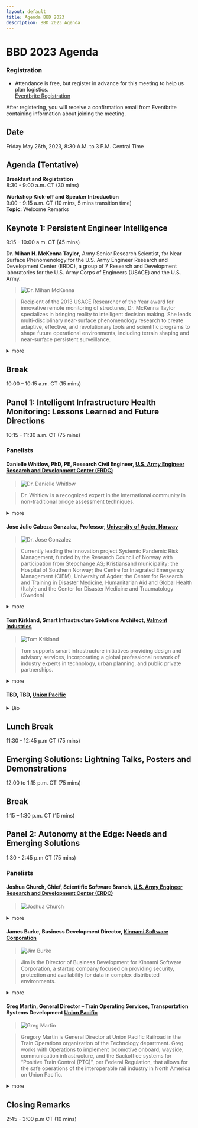 ```yaml
---
layout: default
title: Agenda BBD 2023
description: BBD 2023 Agenda
---
```


# BBD 2023 Agenda  

### Registration
- Attendance is free, but register in advance for this meeting to help us plan logistics.  
[Eventbrite Registration](https://www.eventbrite.com/e/bridging-big-data-2023-workshop-tickets-574837513477)

After registering, you will receive a confirmation email from Eventbrite containing information about joining the meeting.

## Date
Friday May 26th, 2023, 8:30 A.M. to 3 P.M. Central Time


## Agenda (Tentative)

**Breakfast and Registration**  
8:30 - 9:00 a.m. CT (30 mins)  

**Workshop Kick-off and Speaker Introduction**  
9:00 - 9:15 a.m. CT (10 mins, 5 mins transition time)  
**Topic:** Welcome Remarks  

## Keynote 1:  Persistent Engineer Intelligence
9:15 - 10:00 a.m. CT (45 mins)   

**Dr. Mihan H. McKenna Taylor**, Army Senior Research Scientist, for Near Surface Phenomenology for the U.S. Army Engineer Research and Development Center (ERDC), a group of 7 Research and Development laboratories for the U.S. Army Corps of Engineers (USACE) and the U.S. Army.   
> ![Dr. Mihan McKenna](https://bridgingbigdata.github.io/pages/images/mihan.jpg)   

> Recipient of the 2013 USACE Researcher of the Year award for innovative remote monitoring of structures, Dr. McKenna Taylor specializes in bringing reality to intelligent decision making. She leads multi-disciplinary near-surface phenomenology research to create adaptive, effective, and revolutionary tools and scientific programs to shape future operational environments, including terrain shaping and near-surface persistent surveillance.  

<details>
<summary> more </summary> 
Using geophysics and geotechnical engineering to proactively manipulate and assess the near-surface interface, she executes and fosters research to meet multi-domain threat assessment and maneuver goals, through high-performance computing simulations, analytical analysis, and laboratory and field experimentation, with applications for both civil and military end-users across multiple Department of Defense (DoD), federal, intelligence and academic communities. Dr. McKenna Taylor is the Co-Chair of the National System for Geospatial Intelligence (NSG) Artificial Intelligence, Automation, Augmentation Working Group, (AAA WG) and serves as the Basic Research 6.1 Advisor for the ERDC Adaptive Protection, Maneuver, Geospatial, and Natural Sciences Research Portfolio.  
Dr. McKenna Taylor is the author of numerous journal articles, technical reports, and other publications on a wide variety of geophysical and geotechnical topics. Dr. McKenna Taylor holds a B.S. in Physics with a Chemistry minor from Georgetown University (1999) and a Ph.D. in Geophysics from Southern Methodist University (2005). She is a Certified Professional Geologist (#11410) from The American Institute of Professional Geologists (AIPG) and a Registered Professional Geologist in the state of Alaska (#661). Dr. McKenna is actively involved in the Military Sensing Symposiums (Battlefield Acoustics, Magnetic, and Seismic/Electromagnetics), as well as the American Geophysical Union and the Acoustical Society of America.  
Prior to joining ERDC in 2005, and while pursuing her Ph.D, Dr. McKenna Taylor taught Geophysics and Geology at Southern Methodist University (SMU) in Dallas, Texas (1999-2005), and conducted research in support of the Comprehensive Nuclear Test Ban Treaty. She is currently an adjunct professor in the Huffington Department of Geological Sciences at SMU and the Civil and Environmental Engineering Department of Mississippi State University.   

</details>

## Break  
10:00 – 10:15 a.m. CT (15 mins)        

## Panel 1: Intelligent Infrastructure Health Monitoring: Lessons Learned and Future Directions  
10:15 - 11:30 a.m. CT (75 mins)   
### Panelists

#### **Danielle Whitlow, PhD, PE**,  Research Civil Engineer, [U.S. Army Engineer Research and Development Center (ERDC)](https://www.erdc.usace.army.mil)  

> ![Dr. Danielle Whitlow](https://bridgingbigdata.github.io/pages/images/whitlow.png)   

> Dr. Whitlow is a recognized expert in the international community in non-traditional bridge assessment techniques.

<details>
<summary>more</summary>

She leverages emergent assessment techniques from other disciplines and brings them to bear on the problem of remote structural assessments, including persistent geophysical monitoring and exploitation of satellite or other overhead imagery in conjunction with knowledge of non-U.S. construction and maintenance practices.  
Her novel and unconventional approach has resulted in new tools and techniques that enhance Warfighter safety, while advancing the state- of-the-art in bridge assessment as applied to both military and civil infrastructure challenges.    
Dr. Whitlow leads multi-disciplinary teams of scientists and engineers with backgrounds in structural engineering, mechanical engineering, electrical engineering, acoustics, signal propagation, and meteorology focused on solving engineering problems and providing bridge assessment and monitoring solutions to both the military and civilian sectors. Her published research spans the breadth of bridge assessment from traditional large-scale structural testing to non-traditional use of emergent technologies for real-time persistent health monitoring.   
Dr. Whitlow is an active member of the NATO Team of Experts on Military Bridge Assessment under the NATO Military Engineering Working Group. She is also a Professional Engineer in the State of Mississippi and a member of the Society of American Military Engineers and the American Society of Civil Engineers.

</details>

#### **Jose Julio Cabeza Gonzalez**, Professor, [University of Agder, Norway](https://www.uia.no/en/kk/profile/josejg)  

> ![Dr. Jose Gonzalez](https://bridgingbigdata.github.io/pages/images/josejg.jpeg)

> Currently leading the innovation project Systemic Pandemic Risk Management, funded by the Research Council of Norway with participation from Stepchange AS; Kristiansand municipality; the Hospital of Southern Norway; the Centre for Integrated Emergency Management (CIEM), University of Agder; the Center for Research and Training in Disaster Medicine, Humanitarian Aid and Global Health (Italy); and the Center for Disaster Medicine and Traumatology (Sweden)

<details>
<summary>more</summary>

Diplom-Physik, 1970, University of Kiel, Germany  
Dr.rer.nat. (PhD in Natural Sciences), 1970, University of Kiel, Germany  
Dr.techn. (PhD in Technology), 1978, NTH (Norwegian Institute of Technology), now NTNU (Norwegian University of Science and Technology)  
Active since 1971 in academia, since 1999 professor at the University of Agder and since 2005 adjunct professor in Gjøvik, now part of NTNU.  
Professor emeritus since 1st March 2019  
Executive Research Advisor for the company Stepchange AS, Kristiansand, Norway  
Awarded the Research Prize from the Agder Academy of Science and Letters in 2012  
Awarded the King's Medal of Merit for my contributions to societal security in 2019  
I gave a talk at TEDs Arendal 2021 with the title "Can technology help against technology?". The talk concerns humankind’s Grand Challenges, major pandemics being among them, and methods that must be developed to deal with systemic complexity. Link to the talk: https://youtu.be/aIqqj5VcCXM   

</details>

#### **Tom Kirkland**, Smart Infrastructure Solutions Architect, [Valmont Industries](https://www.valmont.com)  

> ![Tom Krikland](https://bridgingbigdata.github.io/pages/images/tomkirkland.jpeg)

> Tom supports smart infrastructure initiatives providing design and advisory services, incorporating a global professional network of industry experts in technology, urban planning, and public private partnerships.

<details>
<summary>more</summary>

> Tom Kirkland is a smart and connected systems enthusiast with over 30 years of experience. Trained as an electrical engineer experienced in telecommunications, utilities, and smart infrastructure technology solutions. Tom has worked as founder and manager of ELAN Technologies, a Systems Engineer and Project Manager at Jacobs Engineering, a Smart City Expert Consultant at IFC-World Bank Group, and currently a Smart Infrastructure Solutions Architect at Valmont Industries.
</details>

#### **TBD**, TBD, [Union Pacific](https://www.up.com)  
<details>
<summary>Bio</summary>

Coming Soon!

</details>


## Lunch Break
11:30 - 12:45 p.m CT (75 mins)  

## Emerging Solutions: Lightning Talks, Posters and Demonstrations
12:00 to 1:15 p.m. CT (75 mins)   

## Break
1:15 – 1:30 p.m. CT (15 mins)    

## Panel 2: Autonomy at the Edge: Needs and Emerging Solutions
1:30 - 2:45 p.m CT (75 mins)  
### **Panelists**  
####  **Joshua Church**, Chief, Scientific Software Branch, [U.S. Army Engineer Research and Development Center (ERDC)](https://www.erdc.usace.army.mil)

> ![Joshua Church](https://bridgingbigdata.github.io/pages/images/joshuachurch.jpg)

<details>
<summary>more</summary>

Coming Soon!

</details>

####  **James Burke**, Business Development Director, [Kinnami Software Corporation](https://www.kinnami.com)
> ![Jim Burke](https://bridgingbigdata.github.io/pages/images/jamesburke.jpg)

> Jim is the Director of Business Development for Kinnami Software Corporation, a startup company focused on providing security, protection and availability for data in complex distributed environments.

<details>
<summary>more</summary>

> He joined the company in early 2019 to help bring Kinnami’s technology to market. Kinnami is currently engaged in multiple projects with the DoD addressing data management and autonomy problems encountered at the computing edge.

> Jim is passionate about growing companies and building solutions that address complex problems empowering customers to meet their technology challenges. A technology startup veteran, prior to Kinnami Jim worked with Ecodesk, a UK-based sustainable business platform, providing supplier data collection and analysis to reduce enterprise impacts around water, waste, and carbon emissions for companies in the pharmaceutical, consumer staples and retail industries. 
Jim holds a BS in Business Management, with a minor in Economics from the Indiana University of Pennsylvania.

**About Kinnami**  
> Kinnami provides a resilient data fabric simplifying data availability, protection, and security for complex distributed networks essential to making our connected future possible and an autonomous future a reality. Our easy-to-manage enterprise-class software enables a unified data environment for trust, transparency and newfound collaboration—from Edge devices to Cloud. Customers achieve the irrefutable data integrity essential to distributed environments—including unsecured or free-standing networks and autonomous operations.

> Kinnami was founded in 2015 by a team of data management and security experts, and has offices in Boston, Washington, and Austin, TX.


</details>

#### **Greg Martin**, General Director – Train Operating Services, Transportation Systems Development [Union Pacific](https://www.up.com)  

> ![Greg Martin](https://bridgingbigdata.github.io/pages/images/gregmartin.jpeg)

> Gregory Martin is General Director at Union Pacific Railroad in the Train Operations organization of the Technology department.  Greg works with Operations to implement locomotive onboard, wayside, communication infrastructure, and the Backoffice systems for “Positive Train Control (PTC)”, per Federal Regulation, that allows for the safe operations of the interoperable rail industry in North America on Union Pacific.  

<details>
<summary>more</summary>

Additionally, Greg has partnered with Operations to implement Backoffice Energy Management systems to reduce Fuel consumption.  Greg has also partnered with Operations to build automated process control systems that enable rail yard operations to maximize productivity and safety.  Lastly, Greg partners with Operations to support a portfolio of Safety Management Systems for Union Pacific Railroad.  Within these Domains of work, Greg has lead the creation of health and monitoring systems, predictive maintenance, and machine learning models to improve and support these operational systems.

Prior to his career with Union Pacific Railroad, Greg has worked for various software consulting companies and Honeywell Defense Avionics where he designed Application Specific Integrated Circuits for military aircraft.

Greg is a proud alumni of Iowa State University, with a bachelor degree in Electrical Engineering, is married to Michelle Martin and has 3 grown children and 2 grandchildren.  He enjoys his family and traveling.  Greg also enjoys most athletic activates, especially golf.

</details>

## Closing Remarks
2:45 - 3:00 p.m CT (10 mins)   
